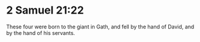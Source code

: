 # 2 Samuel 21:22

These four were born to the giant in Gath, and fell by the hand of David, and by the hand of his servants.
